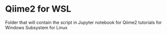 # Qiime2 for WSL
Folder that will contain the script in Jupyter notebook for Qiime2 tutorials for Windows Subsystem for Linux
